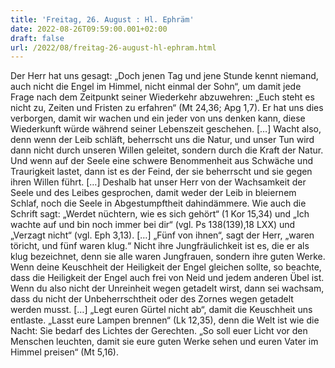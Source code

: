 ```yaml
---
title: 'Freitag, 26. August : Hl. Ephräm'
date: 2022-08-26T09:59:00.001+02:00
draft: false
url: /2022/08/freitag-26-august-hl-ephram.html
---
```


Der Herr hat uns gesagt: „Doch jenen Tag und jene Stunde kennt niemand, auch nicht die Engel im Himmel, nicht einmal der Sohn“, um damit jede Frage nach dem Zeitpunkt seiner Wiederkehr abzuwehren: „Euch steht es nicht zu, Zeiten und Fristen zu erfahren“ (Mt 24,36; Apg 1,7). Er hat uns dies verborgen, damit wir wachen und ein jeder von uns denken kann, diese Wiederkunft würde während seiner Lebenszeit geschehen. \[…\] Wacht also, denn wenn der Leib schläft, beherrscht uns die Natur, und unser Tun wird dann nicht durch unseren Willen geleitet, sondern durch die Kraft der Natur. Und wenn auf der Seele eine schwere Benommenheit aus Schwäche und Traurigkeit lastet, dann ist es der Feind, der sie beherrscht und sie gegen ihren Willen führt. \[…\] Deshalb hat unser Herr von der Wachsamkeit der Seele und des Leibes gesprochen, damit weder der Leib in bleiernem Schlaf, noch die Seele in Abgestumpftheit dahindämmere. Wie auch die Schrift sagt: „Werdet nüchtern, wie es sich gehört“ (1 Kor 15,34) und „Ich wachte auf und bin noch immer bei dir“ (vgl. Ps 138(139),18 LXX) und „Verzagt nicht“ (vgl. Eph 3,13). \[…\] „Fünf von ihnen“, sagt der Herr, „waren töricht, und fünf waren klug.“ Nicht ihre Jungfräulichkeit ist es, die er als klug bezeichnet, denn sie alle waren Jungfrauen, sondern ihre guten Werke. Wenn deine Keuschheit der Heiligkeit der Engel gleichen sollte, so beachte, dass die Heiligkeit der Engel auch frei von Neid und jedem anderen Übel ist. Wenn du also nicht der Unreinheit wegen getadelt wirst, dann sei wachsam, dass du nicht der Unbeherrschtheit oder des Zornes wegen getadelt werden musst. \[…\] „Legt euren Gürtel nicht ab“, damit die Keuschheit uns entlaste. „Lasst eure Lampen brennen“ (Lk 12,35), denn die Welt ist wie die Nacht: Sie bedarf des Lichtes der Gerechten. „So soll euer Licht vor den Menschen leuchten, damit sie eure guten Werke sehen und euren Vater im Himmel preisen“ (Mt 5,16).